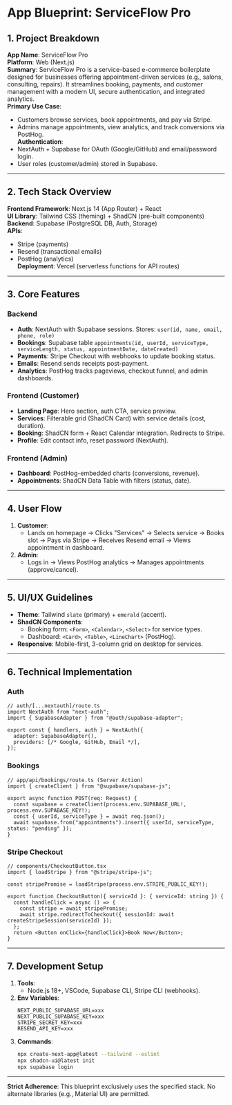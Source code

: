 # App Blueprint: ServiceFlow Pro  

## 1. Project Breakdown  
**App Name**: ServiceFlow Pro  
**Platform**: Web (Next.js)  
**Summary**: ServiceFlow Pro is a service-based e-commerce boilerplate designed for businesses offering appointment-driven services (e.g., salons, consulting, repairs). It streamlines booking, payments, and customer management with a modern UI, secure authentication, and integrated analytics.  
**Primary Use Case**:  
- Customers browse services, book appointments, and pay via Stripe.  
- Admins manage appointments, view analytics, and track conversions via PostHog.  
**Authentication**:  
- NextAuth + Supabase for OAuth (Google/GitHub) and email/password login.  
- User roles (customer/admin) stored in Supabase.  

---  

## 2. Tech Stack Overview  
**Frontend Framework**: Next.js 14 (App Router) + React  
**UI Library**: Tailwind CSS (theming) + ShadCN (pre-built components)  
**Backend**: Supabase (PostgreSQL DB, Auth, Storage)  
**APIs**:  
- Stripe (payments)  
- Resend (transactional emails)  
- PostHog (analytics)  
**Deployment**: Vercel (serverless functions for API routes)  

---  

## 3. Core Features  
### Backend  
- **Auth**: NextAuth with Supabase sessions. Stores: `user(id, name, email, phone, role)`  
- **Bookings**: Supabase table `appointments(id, userId, serviceType, serviceLength, status, appointmentDate, dateCreated)`  
- **Payments**: Stripe Checkout with webhooks to update booking status.  
- **Emails**: Resend sends receipts post-payment.  
- **Analytics**: PostHog tracks pageviews, checkout funnel, and admin dashboards.  

### Frontend (Customer)  
- **Landing Page**: Hero section, auth CTA, service preview.  
- **Services**: Filterable grid (ShadCN Card) with service details (cost, duration).  
- **Booking**: ShadCN form + React Calendar integration. Redirects to Stripe.  
- **Profile**: Edit contact info, reset password (NextAuth).  

### Frontend (Admin)  
- **Dashboard**: PostHog-embedded charts (conversions, revenue).  
- **Appointments**: ShadCN Data Table with filters (status, date).  

---  

## 4. User Flow  
1. **Customer**:  
   - Lands on homepage → Clicks "Services" → Selects service → Books slot → Pays via Stripe → Receives Resend email → Views appointment in dashboard.  
2. **Admin**:  
   - Logs in → Views PostHog analytics → Manages appointments (approve/cancel).  

---  

## 5. UI/UX Guidelines  
- **Theme**: Tailwind `slate` (primary) + `emerald` (accent).  
- **ShadCN Components**:  
  - Booking form: `<Form>`, `<Calendar>`, `<Select>` for service types.  
  - Dashboard: `<Card>`, `<Table>`, `<LineChart>` (PostHog).  
- **Responsive**: Mobile-first, 3-column grid on desktop for services.  

---  

## 6. Technical Implementation  
### Auth  
```tsx 
// auth/[...nextauth]/route.ts  
import NextAuth from "next-auth";  
import { SupabaseAdapter } from "@auth/supabase-adapter";  

export const { handlers, auth } = NextAuth({  
  adapter: SupabaseAdapter(),  
  providers: [/* Google, GitHub, Email */],  
});  
```  

### Bookings  
```tsx 
// app/api/bookings/route.ts (Server Action)  
import { createClient } from "@supabase/supabase-js";  

export async function POST(req: Request) {  
  const supabase = createClient(process.env.SUPABASE_URL!, process.env.SUPABASE_KEY!);  
  const { userId, serviceType } = await req.json();  
  await supabase.from("appointments").insert({ userId, serviceType, status: "pending" });  
}  
```  

### Stripe Checkout  
```tsx 
// components/CheckoutButton.tsx  
import { loadStripe } from "@stripe/stripe-js";  

const stripePromise = loadStripe(process.env.STRIPE_PUBLIC_KEY!);  

export function CheckoutButton({ serviceId }: { serviceId: string }) {  
  const handleClick = async () => {  
    const stripe = await stripePromise;  
    await stripe.redirectToCheckout({ sessionId: await createStripeSession(serviceId) });  
  };  
  return <Button onClick={handleClick}>Book Now</Button>;  
}  
```  

---  

## 7. Development Setup  
1. **Tools**:  
   - Node.js 18+, VSCode, Supabase CLI, Stripe CLI (webhooks).  
2. **Env Variables**:  
   ```env  
   NEXT_PUBLIC_SUPABASE_URL=xxx  
   NEXT_PUBLIC_SUPABASE_KEY=xxx  
   STRIPE_SECRET_KEY=xxx  
   RESEND_API_KEY=xxx  
   ```  
3. **Commands**:  
   ```bash  
   npx create-next-app@latest --tailwind --eslint  
   npx shadcn-ui@latest init  
   npx supabase login  
   ```  

---  

**Strict Adherence**: This blueprint exclusively uses the specified stack. No alternate libraries (e.g., Material UI) are permitted.